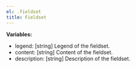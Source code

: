 ```yaml
---
el: .fieldset
title: Fieldset
---
```


__Variables:__
* legend: [string] Legend of the fieldset.
* content: [string] Content of the fieldset.
* description: [string] Description of the fieldset.
